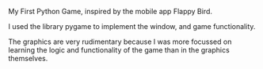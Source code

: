 My First Python Game, inspired by the mobile app Flappy Bird.

I used the library pygame to implement the window, and game functionality. 

The graphics are very rudimentary because I was more focussed on learning the logic and functionality
of the game than in the graphics themselves.
